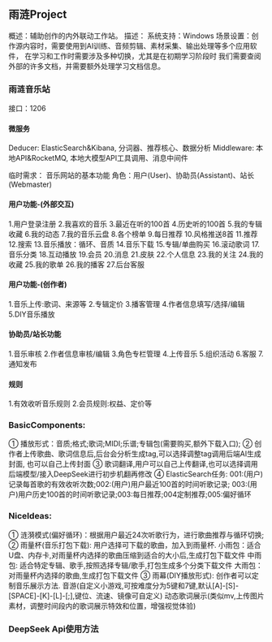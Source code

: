 ## 雨涟Project
概述：辅助创作的内外联动工作站。
描述：
系统支持：Windows
场景设置：创作源内容时，需要使用到AI训练、音频剪辑、素材采集、输出处理等多个应用软件，
在学习和工作时需要涉及多种切换，尤其是在初期学习阶段时
我们需要查阅外部的许多文档，并需要额外处理学习文档信息。
### 雨涟音乐站
接口：1206
#### 微服务
Deducer: ElasticSearch&Kibana, 分词器、推荐核心、数据分析
Middleware: 本地API&RocketMQ, 本地大模型API工具调用、消息中间件


临时需求：
音乐网站的基本功能
角色：用户(User)、协助员(Assistant)、站长(Webmaster)
#### 用户功能-(外部交互)
1.用户登录注册
2.我喜欢的音乐
3.最近在听的100首
4.历史听的100首
5.我的专辑收藏
6.我的动态
7.我的音乐云盘
8.各个榜单
9.每日推荐
10.风格推送8首
11.推荐
12.搜索
13.音乐播放：循环、音质
14.音乐下载
15.专辑/单曲购买
16.滚动歌词
17.音乐分类
18.互动播放
19.会员
20.消息
21.皮肤
22.个人信息
23.我的关注
24.我的收藏
25.我的歌单
26.我的播客
27.后台客服
#### 用户功能-(创作者)
1.音乐上传:歌词、来源等
2.专辑定价
3.播客管理
4.作者信息填写/选择/编辑
5.DIY音乐播放
#### 协助员/站长功能
1.音乐审核
2.作者信息审核/编辑
3.角色专栏管理
4.上传音乐
5.组织活动
6.客服
7.通知发布
#### 规则
1.有效收听音乐规则
2.会员规则:权益、定价等
### BasicComponents:
① 播放形式：音质;格式;歌词;MIDI;乐谱;专辑包(需要购买,额外下载入口);
② 创作者上传歌曲、歌词信息后,后台会分析生成tag,可以选择调整tag调用后端AI生成封面, 也可以自己上传封面
③ 歌词翻译,用户可以自己上传翻译,也可以选择调用后端模型/接入DeepSeek进行初步机翻再修改
④ ElasticSearch任务: 001:(用户)记录每首歌的有效收听次数;002:(用户)用户最近100首的时间听歌记录;
003:(用户)用户历史100首的时间听歌记录;003:每日推荐;004定制推荐;005:偏好循环
### NiceIdeas:
① 涟漪模式(偏好循环)：根据用户最近24次听歌行为，进行歌曲推荐与循环切换; 
② 雨量杯(音乐打包下载): 用户选择可下载的歌曲，加入到雨量杯.
小雨包：适合U盘、内存卡,对雨量杯内选择的歌曲压缩到适合的大小后,生成打包下载文件
中雨包: 适合特定专辑、歌手,按照选择专辑/歌手,打包生成多个分类下载文件
大雨包：对雨量杯内选择的歌曲,生成打包下载文件
③ 雨幕(DIY播放形式): 创作者可以定制音乐展示方法.
音游(自定义小游戏,可按难度分为5键和7键,默认[A]-[S]-[SPACE]-[K]-[L]-[;],键位、流速、镜像可自定义)
动态歌词展示(类似mv,上传图片素材，调整时间段内的歌词展示特效和位置，增强视觉体验)
### DeepSeek Api使用方法
